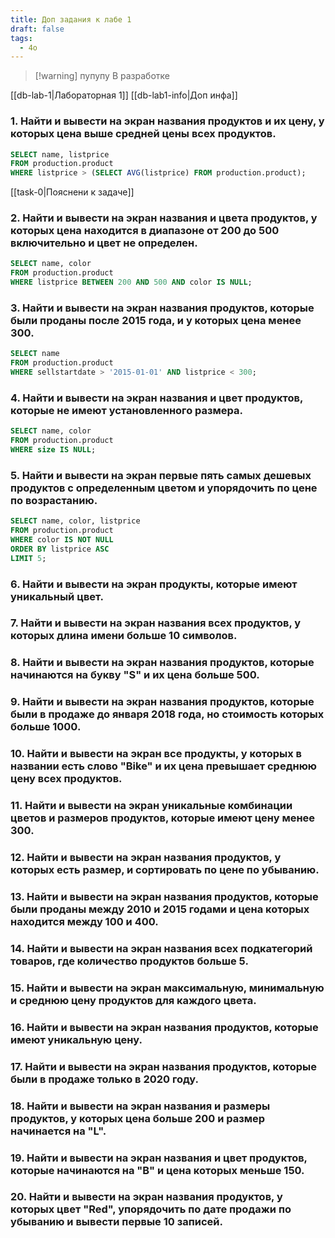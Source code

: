```yaml
---
title: Доп задания к лабе 1
draft: false
tags:
  - 4o
---
```


> [!warning] пупупу
> В разработке

[[db-lab-1|Лабораторная 1]]
[[db-lab1-info|Доп инфа]]

### 1. Найти и вывести на экран названия продуктов и их цену, у которых цена выше средней цены всех продуктов.

```sql
SELECT name, listprice
FROM production.product
WHERE listprice > (SELECT AVG(listprice) FROM production.product);
```
[[task-0|Пояснени к задаче]]

### 2. Найти и вывести на экран названия и цвета продуктов, у которых цена находится в диапазоне от 200 до 500 включительно и цвет не определен.

```sql
SELECT name, color
FROM production.product
WHERE listprice BETWEEN 200 AND 500 AND color IS NULL;
```

### 3. Найти и вывести на экран названия продуктов, которые были проданы после 2015 года, и у которых цена менее 300.

```sql
SELECT name
FROM production.product
WHERE sellstartdate > '2015-01-01' AND listprice < 300;
```

### 4. Найти и вывести на экран названия и цвет продуктов, которые не имеют установленного размера.

```sql
SELECT name, color
FROM production.product
WHERE size IS NULL;
```

### 5. Найти и вывести на экран первые пять самых дешевых продуктов с определенным цветом и упорядочить по цене по возрастанию.

```sql
SELECT name, color, listprice
FROM production.product
WHERE color IS NOT NULL
ORDER BY listprice ASC
LIMIT 5;
```

### 6. Найти и вывести на экран продукты, которые имеют уникальный цвет.

### 7. Найти и вывести на экран названия всех продуктов, у которых длина имени больше 10 символов.

### 8. Найти и вывести на экран названия продуктов, которые начинаются на букву "S" и их цена больше 500.

### 9. Найти и вывести на экран названия продуктов, которые были в продаже до января 2018 года, но стоимость которых больше 1000.

### 10. Найти и вывести на экран все продукты, у которых в названии есть слово "Bike" и их цена превышает среднюю цену всех продуктов.

### 11. Найти и вывести на экран уникальные комбинации цветов и размеров продуктов, которые имеют цену менее 300.

### 12. Найти и вывести на экран названия продуктов, у которых есть размер, и сортировать по цене по убыванию.

### 13. Найти и вывести на экран названия продуктов, которые были проданы между 2010 и 2015 годами и цена которых находится между 100 и 400.

### 14. Найти и вывести на экран названия всех подкатегорий товаров, где количество продуктов больше 5.

### 15. Найти и вывести на экран максимальную, минимальную и среднюю цену продуктов для каждого цвета.

### 16. Найти и вывести на экран названия продуктов, которые имеют уникальную цену.

### 17. Найти и вывести на экран названия продуктов, которые были в продаже только в 2020 году.

### 18. Найти и вывести на экран названия и размеры продуктов, у которых цена больше 200 и размер начинается на "L".

### 19. Найти и вывести на экран названия и цвет продуктов, которые начинаются на "B" и цена которых меньше 150.

### 20. Найти и вывести на экран названия продуктов, у которых цвет "Red", упорядочить по дате продажи по убыванию и вывести первые 10 записей.
